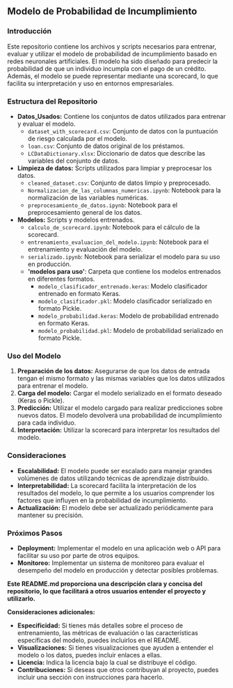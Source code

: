 ## Modelo de Probabilidad de Incumplimiento

### Introducción
Este repositorio contiene los archivos y scripts necesarios para entrenar, evaluar y utilizar el modelo de probabilidad de incumplimiento basado en redes neuronales artificiales. El modelo ha sido diseñado para predecir la probabilidad de que un individuo incumpla con el pago de un crédito. Además, el modelo se puede representar mediante una scorecard, lo que facilita su interpretación y uso en entornos empresariales.

### Estructura del Repositorio
* **Datos_Usados:** Contiene los conjuntos de datos utilizados para entrenar y evaluar el modelo.
    * `dataset_with_scorecard.csv`: Conjunto de datos con la puntuación de riesgo calculada por el modelo.
    * `loan.csv`: Conjunto de datos original de los préstamos.
    * `LCDataDictionary.xlsx`: Diccionario de datos que describe las variables del conjunto de datos.
* **Limpieza de datos:** Scripts utilizados para limpiar y preprocesar los datos.
    * `cleaned_dataset.csv`: Conjunto de datos limpio y preprocesado.
    * `Normalizacion_de_las_columnas_numericas.ipynb`: Notebook para la normalización de las variables numéricas.
    * `preprocesamiento_de_datos.ipynb`: Notebook para el preprocesamiento general de los datos.
* **Modelos:** Scripts y modelos entrenados.
    * `calculo_de_scorecard.ipynb`: Notebook para el cálculo de la scorecard.
    * `entrenamiento_evaluacion_del_modelo.ipynb`: Notebook para el entrenamiento y evaluación del modelo.
    * `serializado.ipynb`: Notebook para serializar el modelo para su uso en producción.
    * **'modelos para uso'**: Carpeta que contiene los modelos entrenados en diferentes formatos.
        * `modelo_clasificador_entrenado.keras`: Modelo clasificador entrenado en formato Keras.
        * `modelo_clasificador.pkl`: Modelo clasificador serializado en formato Pickle.
        * `modelo_probabilidad.keras`: Modelo de probabilidad entrenado en formato Keras.
        * `modelo_probabilidad.pkl`: Modelo de probabilidad serializado en formato Pickle.

### Uso del Modelo
1. **Preparación de los datos:** Asegurarse de que los datos de entrada tengan el mismo formato y las mismas variables que los datos utilizados para entrenar el modelo.
2. **Carga del modelo:** Cargar el modelo serializado en el formato deseado (Keras o Pickle).
3. **Predicción:** Utilizar el modelo cargado para realizar predicciones sobre nuevos datos. El modelo devolverá una probabilidad de incumplimiento para cada individuo.
4. **Interpretación:** Utilizar la scorecard para interpretar los resultados del modelo.

### Consideraciones
* **Escalabilidad:** El modelo puede ser escalado para manejar grandes volúmenes de datos utilizando técnicas de aprendizaje distribuido.
* **Interpretabilidad:** La scorecard facilita la interpretación de los resultados del modelo, lo que permite a los usuarios comprender los factores que influyen en la probabilidad de incumplimiento.
* **Actualización:** El modelo debe ser actualizado periódicamente para mantener su precisión.

### Próximos Pasos
* **Deployment:** Implementar el modelo en una aplicación web o API para facilitar su uso por parte de otros equipos.
* **Monitoreo:** Implementar un sistema de monitoreo para evaluar el desempeño del modelo en producción y detectar posibles problemas.

**Este README.md proporciona una descripción clara y concisa del repositorio, lo que facilitará a otros usuarios entender el proyecto y utilizarlo.**

**Consideraciones adicionales:**

* **Especificidad:** Si tienes más detalles sobre el proceso de entrenamiento, las métricas de evaluación o las características específicas del modelo, puedes incluirlos en el README.
* **Visualizaciones:** Si tienes visualizaciones que ayuden a entender el modelo o los datos, puedes incluir enlaces a ellas.
* **Licencia:** Indica la licencia bajo la cual se distribuye el código.
* **Contribuciones:** Si deseas que otros contribuyan al proyecto, puedes incluir una sección con instrucciones para hacerlo.

